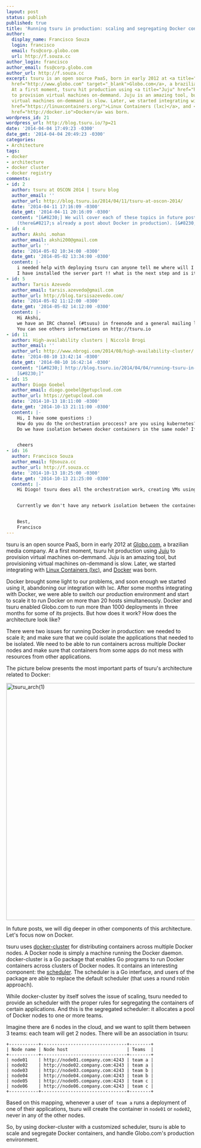 ```yaml
---
layout: post
status: publish
published: true
title: 'Running tsuru in production: scaling and segregating Docker containers'
author:
  display_name: Francisco Souza
  login: francisco
  email: fss@corp.globo.com
  url: http://f.souza.cc
author_login: francisco
author_email: fss@corp.globo.com
author_url: http://f.souza.cc
excerpt: tsuru is an open source PaaS, born in early 2012 at <a title="Globo.com"
  href="http://www.globo.com" target="_blank">Globo.com</a>, a brazilian media company.
  At a first moment, tsuru hit production using <a title="Juju" href="http://juju.ubuntu.com">Juju</a>
  to provision virtual machines on-demmand. Juju is an amazing tool, but provisioning
  virtual machines on-demmand is slow. Later, we started integrating with <a title="LXC"
  href="https://linuxcontainers.org/">Linux Containers (lxc)</a>, and <a title="Docker"
  href="http://docker.io">Docker</a> was born.
wordpress_id: 21
wordpress_url: http://blog.tsuru.io/?p=21
date: '2014-04-04 17:49:23 -0300'
date_gmt: '2014-04-04 20:49:23 -0300'
categories:
- Architecture
tags:
- docker
- architecture
- docker cluster
- docker registry
comments:
- id: 2
  author: tsuru at OSCON 2014 | tsuru blog
  author_email: ''
  author_url: http://blog.tsuru.io/2014/04/11/tsuru-at-oscon-2014/
  date: '2014-04-11 17:16:09 -0300'
  date_gmt: '2014-04-11 20:16:09 -0300'
  content: "[&#8230;] We will cover each of these topics in future posts in this blog
    (there&#8217;s already a post about Docker in production). [&#8230;]"
- id: 4
  author: Akshi .mohan
  author_email: akshi200@gmail.com
  author_url: ''
  date: '2014-05-02 10:34:00 -0300'
  date_gmt: '2014-05-02 13:34:00 -0300'
  content: |-
    i needed help with deploying tsuru can anyone tell me where will I be able to contact ?? particular websie or email id??
    I have installed the server part !! what is the next step and is it right??
- id: 5
  author: Tarsis Azevedo
  author_email: tarsis.azevedo@gmail.com
  author_url: http://blog.tarsisazevedo.com/
  date: '2014-05-02 11:12:00 -0300'
  date_gmt: '2014-05-02 14:12:00 -0300'
  content: |-
    Hi Akshi,
    we have an IRC channel (#tsusu) in freenode and a general mailing list (https://groups.google.com/forum/?fromgroups#!forum/tsuru-users).
    You can see others informations on http://tsuru.io
- id: 11
  author: High-availability clusters | Niccolò Brogi
  author_email: ''
  author_url: http://www.nbrogi.com/2014/08/high-availability-cluster/
  date: '2014-08-10 13:42:14 -0300'
  date_gmt: '2014-08-10 16:42:14 -0300'
  content: "[&#8230;] http://blog.tsuru.io/2014/04/04/running-tsuru-in-production-scaling-and-segregating-docker-container&#8230;
    [&#8230;]"
- id: 15
  author: Diogo Goebel
  author_email: diogo.goebel@getupcloud.com
  author_url: https://getupcloud.com
  date: '2014-10-13 18:11:00 -0300'
  date_gmt: '2014-10-13 21:11:00 -0300'
  content: |-
    Hi, I have some questions :)
    How do you do the orchestration proccess? are you using kubernetes?
    Do we have isolation between docker containers in the same node? If yes, are you using SELinux or what else?


    cheers
- id: 16
  author: Francisco Souza
  author_email: f@souza.cc
  author_url: http://f.souza.cc
  date: '2014-10-13 18:25:00 -0300'
  date_gmt: '2014-10-13 21:25:00 -0300'
  content: |-
    Hi Diogo! tsuru does all the orchestration work, creating VMs using CloudStack or EC2 and running Docker container on them.


    Currently we don't have any network isolation between the containers in the same node. It's running just Docker, but we do plan to improve this setup in the future.


    Best,
    Francisco
---
```

<p>tsuru is an open source PaaS, born in early 2012 at <a title="Globo.com" href="http://www.globo.com" target="_blank">Globo.com</a>, a brazilian media company. At a first moment, tsuru hit production using <a title="Juju" href="http://juju.ubuntu.com">Juju</a> to provision virtual machines on-demmand. Juju is an amazing tool, but provisioning virtual machines on-demmand is slow. Later, we started integrating with <a title="LXC" href="https://linuxcontainers.org/">Linux Containers (lxc)</a>, and <a title="Docker" href="http://docker.io">Docker</a> was born.<a id="more"></a><a id="more-21"></a></p>
<p>Docker brought some light to our problems, and soon enough we started using it, abandoning our integration with lxc. After some months integrating with Docker, we were able to switch our production environment and start to scale it to run Docker on more than 20 hosts simultaneously. Docker and tsuru enabled Globo.com to run more than 1000 deployments in three months for some of its projects. But how does it work? How does the architecture look like?</p>
<p>There were two issues for running Docker in production: we needed to scale it; and make sure that we could isolate the applications that needed to be isolated. We need to be able to run containers across multiple Docker nodes and make sure that containers from some apps do not mess with resources from other applications.</p>
<p>The picture below presents the most important parts of tsuru's architecture related to Docker:</p>
<p><a href="http://tsurublog.s3.amazonaws.com/wp-content/uploads/2014/03/tsuru_arch1.png"><img class="alignnone  wp-image-23" alt="tsuru_arch(1)" src="http://tsurublog.s3.amazonaws.com/wp-content/uploads/2014/03/tsuru_arch1.png" width="637" height="634" /></a></p>
<p>In future posts, we will dig deeper in other components of this architecture. Let's focus now on Docker.</p>
<p>tsuru uses <a title="docker-cluster" href="https://github.com/tsuru/docker-cluster">docker-cluster</a> for distributing containers across multiple Docker nodes. A Docker node is simply a machine running the Docker daemon. docker-cluster is a Go package that enables Go programs to run Docker containers across clusters of Docker nodes. It contains an interesting component: the <a href="http://godoc.org/github.com/tsuru/docker-cluster/cluster#Scheduler">scheduler</a>. The scheduler is a Go interface, and users of the package are able to replace the default scheduler (that uses a round robin approach).</p>
<p>While docker-cluster by itself solves the issue of scaling, tsuru needed to provide an scheduler with the proper rules for segregating the containers of certain applications. And this is the segregated scheduler: it allocates a pool of Docker nodes to one or more teams.</p>
<p>Imagine there are 6 nodes in the cloud, and we want to split them between 3 teams: each team will get 2 nodes. There will be an association in tsuru:</p>
<pre><code>+-----------+--------------------------------+--------+
| Node name | Node host                      | Teams  |
+-----------+--------------------------------+--------+
| node01    | http://node01.company.com:4243 | team a |
| node02    | http://node02.company.com:4243 | team a |
| node03    | http://node03.company.com:4243 | team b |
| node04    | http://node04.company.com:4243 | team b |
| node05    | http://node05.company.com:4243 | team c |
| node06    | http://node06.company.com:4243 | team c |
+-----------+--------------------------------+--------+</code></pre>
<p>Based on this mapping, whenever a user of  <code>team a</code> runs a deployment of one of their applications, tsuru will create the container in <code>node01</code> or <code>node02</code>, never in any of the other nodes.</p>
<p>So, by using docker-cluster with a customized scheduler, tsuru is able to scale and segregate Docker containers, and handle Globo.com's production environment.</p>
